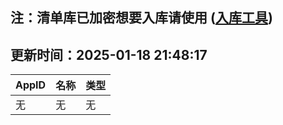 ## 注：清单库已加密想要入库请使用 ([入库工具](https://github.com/BlankTMing/ManifestAutoUpdate/releases))

## 更新时间：2025-01-18 21:48:17
| AppID | 名称 | 类型  |
| :-------------------- | :----------------------------- | :----------- |
| 无 | 无 | 无 |
